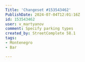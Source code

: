 ```yaml
---
Title: 'Changeset #153543462'
PublishDate: 2024-07-04T12:01:16Z
id: 153543462
user: v_martyanov
comment: Specify parking types
created_by: StreetComplete 58.1
tags:
- Montenegro
- Bar

---
```

